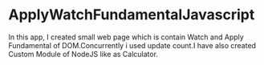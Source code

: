 # ApplyWatchFundamentalJavascript
In this app, I created small web page which is contain Watch and Apply Fundamental of DOM.Concurrently i used update count.I have also created Custom Module of NodeJS like as Calculator.
